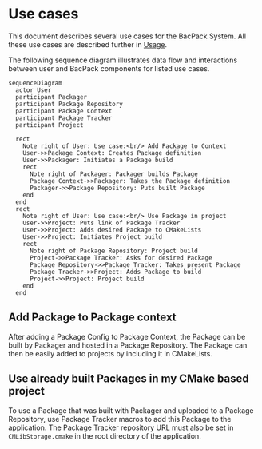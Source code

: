 # Use cases

This document describes several use cases for the BacPack System. All these use cases are described
further in [Usage](./example_usage.md).

The following sequence diagram illustrates data flow and interactions between user and BacPack
components for listed use cases.

```mermaid
sequenceDiagram
  actor User
  participant Packager
  participant Package Repository
  participant Package Context
  participant Package Tracker
  participant Project

  rect
    Note right of User: Use case:<br/> Add Package to Context
    User->>Package Context: Creates Package definition
    User->>Packager: Initiates a Package build
    rect
      Note right of Packager: Packager builds Package
      Package Context->>Packager: Takes the Package definition
      Packager->>Package Repository: Puts built Package
    end
  end
  rect
    Note right of User: Use case:<br/> Use Package in project
    User->>Project: Puts link of Package Tracker
    User->>Project: Adds desired Package to CMakeLists
    User->>Project: Initiates Project build
    rect
      Note right of Package Repository: Project build
      Project->>Package Tracker: Asks for desired Package
      Package Repository->>Package Tracker: Takes present Package
      Package Tracker->>Project: Adds Package to build
      Project->>Project: Project build
    end
  end
```

## Add Package to Package context

After adding a Package Config to Package Context, the Package can be built by Packager and hosted
in a Package Repository. The Package can then be easily added to projects by including it in
CMakeLists.

## Use already built Packages in my CMake based project

To use a Package that was built with Packager and uploaded to a Package Repository, use Package
Tracker macros to add this Package to the application. The Package Tracker repository URL must also
be set in `CMLibStorage.cmake` in the root directory of the application.
